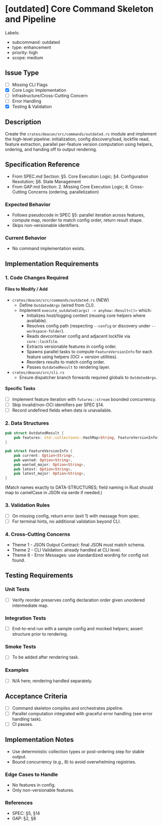 # [outdated] Core Command Skeleton and Pipeline

Labels:
- subcommand: outdated
- type: enhancement
- priority: high
- scope: medium

## Issue Type
- [ ] Missing CLI Flags
- [x] Core Logic Implementation
- [ ] Infrastructure/Cross-Cutting Concern
- [ ] Error Handling
- [x] Testing & Validation

## Description
Create the `crates/deacon/src/commands/outdated.rs` module and implement the high-level pipeline: initialization, config discovery/load, lockfile read, feature extraction, parallel per-feature version computation using helpers, ordering, and handing off to output rendering.

## Specification Reference

- From SPEC.md Section: §5. Core Execution Logic; §4. Configuration Resolution; §6. State Management
- From GAP.md Section: 2. Missing Core Execution Logic; 8. Cross-Cutting Concerns (ordering, parallelization)

### Expected Behavior
- Follows pseudocode in SPEC §5: parallel iteration across features, compute map, reorder to match config order, return result shape.
- Skips non-versionable identifiers.

### Current Behavior
- No command implementation exists.

## Implementation Requirements

### 1. Code Changes Required

#### Files to Modify / Add
- `crates/deacon/src/commands/outdated.rs` (NEW)
  - Define `OutdatedArgs` (wired from CLI).
  - Implement `execute_outdated(args) -> anyhow::Result<()>` which:
    - Initializes host/logging context (reusing core helpers where available).
    - Resolves config path (respecting `--config` or discovery under `--workspace-folder`).
    - Reads devcontainer config and adjacent lockfile via `core::lockfile`.
    - Extracts versionable features in config order.
    - Spawns parallel tasks to compute `FeatureVersionInfo` for each feature using helpers (OCI + version utilities).
    - Reorders results to match config order.
    - Passes `OutdatedResult` to rendering layer.
- `crates/deacon/src/cli.rs`
  - Ensure dispatcher branch forwards required globals to `OutdatedArgs`.

#### Specific Tasks
- [ ] Implement feature iteration with `futures::stream` bounded concurrency.
- [ ] Skip invalid/non-OCI identifiers per SPEC §14.
- [ ] Record undefined fields when data is unavailable.

### 2. Data Structures
```rust
pub struct OutdatedResult {
    pub features: std::collections::HashMap<String, FeatureVersionInfo>,
}

pub struct FeatureVersionInfo {
    pub current: Option<String>,
    pub wanted: Option<String>,
    pub wanted_major: Option<String>,
    pub latest: Option<String>,
    pub latest_major: Option<String>,
}
```
(Match names exactly to DATA-STRUCTURES; field naming in Rust should map to camelCase in JSON via serde if needed.)

### 3. Validation Rules
- [ ] On missing config, return error (exit 1) with message from spec.
- [ ] For terminal hints, no additional validation beyond CLI.

### 4. Cross-Cutting Concerns
- Theme 1 - JSON Output Contract: final JSON must match schema.
- Theme 2 - CLI Validation: already handled at CLI level.
- Theme 6 - Error Messages: use standardized wording for config not found.

## Testing Requirements

### Unit Tests
- [ ] Verify reorder preserves config declaration order given unordered intermediate map.

### Integration Tests
- [ ] End-to-end run with a sample config and mocked helpers; assert structure prior to rendering.

### Smoke Tests
- [ ] To be added after rendering task.

### Examples
- [ ] N/A here; rendering handled separately.

## Acceptance Criteria
- [ ] Command skeleton compiles and orchestrates pipeline.
- [ ] Parallel computation integrated with graceful error handling (see error handling task).
- [ ] CI passes.

## Implementation Notes
- Use deterministic collection types or post-ordering step for stable output.
- Bound concurrency (e.g., 8) to avoid overwhelming registries.

### Edge Cases to Handle
- No features in config.
- Only non-versionable features.

### References
- SPEC: §5, §14
- GAP: §2, §8